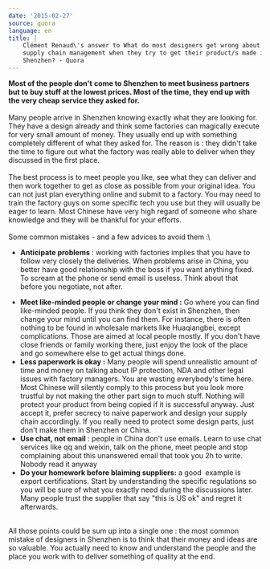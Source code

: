 ```yaml
---
date: '2015-02-27'
source: quora
language: en
title: |
    Clément Renaud\'s answer to What do most designers get wrong about
    supply chain management when they try to get their product/s made in
    Shenzhen? - Quora
---
```


**Most of the people don\'t** **come to Shenzhen to meet business
partners but to buy stuff at the lowest prices. Most of the time, they
end up with the very cheap service they asked for.**\
\
Many people arrive in Shenzhen knowing exactly what they are looking
for. They have a design already and think some factories can magically
execute for very small amount of money. They usually end up with
something completely different of what they asked for. The reason is :
they didn\'t take the time to figure out what the factory was really
able to deliver when they discussed in the first place.\
\
The best process is to meet people you like, see what they can deliver
and then work together to get as close as possible from your original
idea. You can not just plan everything online and submit to a factory.
You may need to train the factory guys on some specific tech you use but
they will usually be eager to learn. Most Chinese have very high regard
of someone who share knowledge and they will be thankful for your
efforts.\
\
Some common mistakes - and a few advices to avoid them :\

-   **Anticipate problems** : working with factories implies that you
    have to follow very closely the deliveries. When problems arise in
    China, you better have good relationship with the boss if you want
    anything fixed. To scream at the phone or send email is useless.
    Think about that before you negotiate, not after.

<!-- -->

-   **Meet like-minded people or change your mind :** Go where you can
    find like-minded people. If you think they don\'t exist in Shenzhen,
    then change your mind until you can find them. For instance, there
    is often nothing to be found in wholesale markets like Huaqiangbei,
    except complications. Those are aimed at local people mostly. If you
    don\'t have close friends or family working there, just enjoy the
    look of the place and go somewhere else to get actual things done.
-   **Less paperwork is okay :** Many people will spend unrealistic
    amount of time and money on talking about IP protection, NDA and
    other legal issues with factory managers. You are wasting
    everybody\'s time here. Most Chinese will silently comply to this
    process but you look more trustful by not making the other part sign
    to much stuff. Nothing will protect your product from being copied
    if it is successful anyway. Just accept it, prefer secrecy to naive
    paperwork and design your supply chain accordingly. If you really
    need to protect some design parts, just don\'t make them in Shenzhen
    or China.
-   **Use chat, not email** : people in China don\'t use emails. Learn
    to use chat services like qq and weixin, talk on the phone, meet
    people and stop complaining about this unanswered email that took
    you 2h to write. Nobody read it anyway
-   **Do your homework before blaiming suppliers:** a good  example is
    export certifications. Start by understanding the specific
    regulations so you will be sure of what you exactly need during the
    discussions later. Many people trust the supplier that say \"this is
    US ok\" and regret it afterwards.

\
All those points could be sum up into a single one : the most common
mistake of designers in Shenzhen is to think that their money and ideas
are so valuable. You actually need to know and understand the people and
the place you work with to deliver something of quality at the end.
